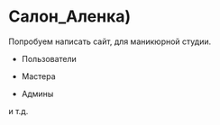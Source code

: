 # Салон_Аленка)

Попробуем написать сайт, для маникюрной студии.

* Пользователи

* Мастера

* Админы

и т.д.